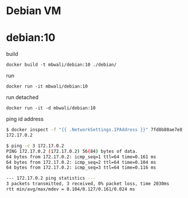 # Debian VM

# debian:10

build
```docker
docker build -t mbwali/debian:10 ./debian/
```

run 
```docker
docker run -it mbwali/debian:10
```

run detached
```docker
docker run -it -d mbwali/debian:10
```

ping id address

```bash
$ docker inspect -f "{{ .NetworkSettings.IPAddress }}" 7fd8b80ae7e8
172.17.0.2

$ ping -c 3 172.17.0.2
PING 172.17.0.2 (172.17.0.2) 56(84) bytes of data.
64 bytes from 172.17.0.2: icmp_seq=1 ttl=64 time=0.161 ms
64 bytes from 172.17.0.2: icmp_seq=2 ttl=64 time=0.104 ms
64 bytes from 172.17.0.2: icmp_seq=3 ttl=64 time=0.116 ms

--- 172.17.0.2 ping statistics ---
3 packets transmitted, 3 received, 0% packet loss, time 2030ms
rtt min/avg/max/mdev = 0.104/0.127/0.161/0.024 ms
```
